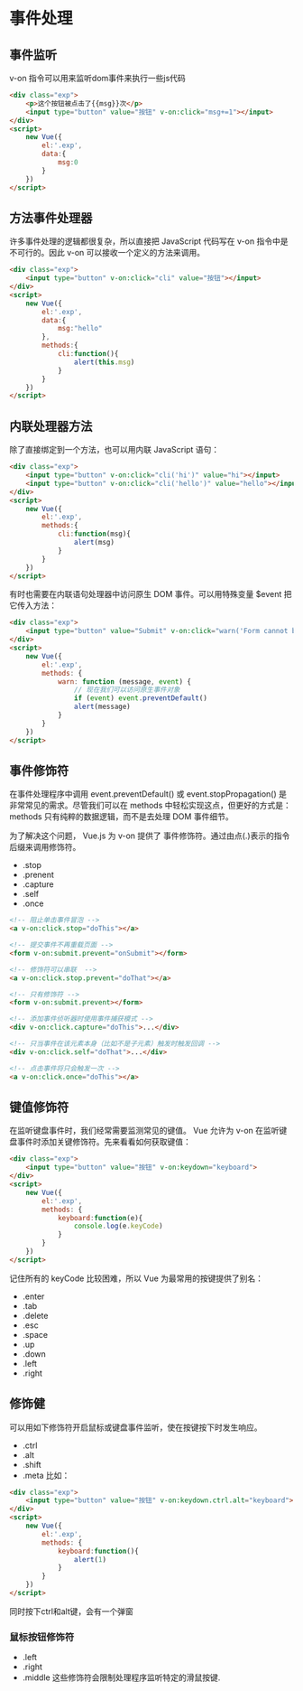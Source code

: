 # 事件处理
## 事件监听

v-on 指令可以用来监听dom事件来执行一些js代码
```html
<div class="exp">
    <p>这个按钮被点击了{{msg}}次</p>
    <input type="button" value="按钮" v-on:click="msg+=1"></input>
</div>
<script>
    new Vue({
        el:'.exp',
        data:{
            msg:0
        }
    })
</script>
```
## 方法事件处理器
许多事件处理的逻辑都很复杂，所以直接把 JavaScript 代码写在 v-on 指令中是不可行的。因此 v-on 可以接收一个定义的方法来调用。
```html
<div class="exp">
    <input type="button" v-on:click="cli" value="按钮"></input>
</div>
<script>
    new Vue({
        el:'.exp',
        data:{
            msg:"hello"
        },
        methods:{
            cli:function(){
                alert(this.msg)
            }
        }
    })
</script>
```
## 内联处理器方法
除了直接绑定到一个方法，也可以用内联 JavaScript 语句：
```html
<div class="exp">
    <input type="button" v-on:click="cli('hi')" value="hi"></input>
    <input type="button" v-on:click="cli('hello')" value="hello"></input>
</div>
<script>
    new Vue({
        el:'.exp',
        methods:{
            cli:function(msg){
                alert(msg)
            }
        }
    })
</script>
```
有时也需要在内联语句处理器中访问原生 DOM 事件。可以用特殊变量 $event 把它传入方法：
```html
<div class="exp">
    <input type="button" value="Submit" v-on:click="warn('Form cannot be submitted yet.', $event)">
</div>
<script>
    new Vue({
        el:'.exp',
        methods: {
            warn: function (message, event) {
                // 现在我们可以访问原生事件对象
                if (event) event.preventDefault()
                alert(message)
            }
        }
    })
</script>
```

## 事件修饰符
在事件处理程序中调用 event.preventDefault() 或 event.stopPropagation() 是非常常见的需求。尽管我们可以在 methods 中轻松实现这点，但更好的方式是：methods 只有纯粹的数据逻辑，而不是去处理 DOM 事件细节。

为了解决这个问题， Vue.js 为 v-on 提供了 事件修饰符。通过由点(.)表示的指令后缀来调用修饰符。

* .stop
* .prenent
* .capture
* .self
* .once

```html
<!-- 阻止单击事件冒泡 -->
<a v-on:click.stop="doThis"></a>

<!-- 提交事件不再重载页面 -->
<form v-on:submit.prevent="onSubmit"></form>

<!-- 修饰符可以串联  -->
<a v-on:click.stop.prevent="doThat"></a>

<!-- 只有修饰符 -->
<form v-on:submit.prevent></form>

<!-- 添加事件侦听器时使用事件捕获模式 -->
<div v-on:click.capture="doThis">...</div>

<!-- 只当事件在该元素本身（比如不是子元素）触发时触发回调 -->
<div v-on:click.self="doThat">...</div>

<!-- 点击事件将只会触发一次 -->
<a v-on:click.once="doThis"></a>
```
## 键值修饰符
在监听键盘事件时，我们经常需要监测常见的键值。 Vue 允许为 v-on 在监听键盘事件时添加关键修饰符。先来看看如何获取键值：
```html
<div class="exp">
    <input type="button" value="按钮" v-on:keydown="keyboard">
</div>
<script>
    new Vue({
        el:'.exp',
        methods: {
            keyboard:function(e){
                console.log(e.keyCode)
            }
        }
    })
</script>
```
记住所有的 keyCode 比较困难，所以 Vue 为最常用的按键提供了别名：
* .enter
* .tab
* .delete
* .esc
* .space
* .up
* .down
* .left
* .right
## 修饰健
可以用如下修饰符开启鼠标或键盘事件监听，使在按键按下时发生响应。
* .ctrl
* .alt
* .shift
* .meta
比如：
```html
<div class="exp">
    <input type="button" value="按钮" v-on:keydown.ctrl.alt="keyboard">
</div>
<script>
    new Vue({
        el:'.exp',
        methods: {
            keyboard:function(){
                alert(1)
            }
        }
    })
</script>
```
同时按下ctrl和alt键，会有一个弹窗
### 鼠标按钮修饰符
* .left
* .right
* .middle
这些修饰符会限制处理程序监听特定的滑鼠按键.